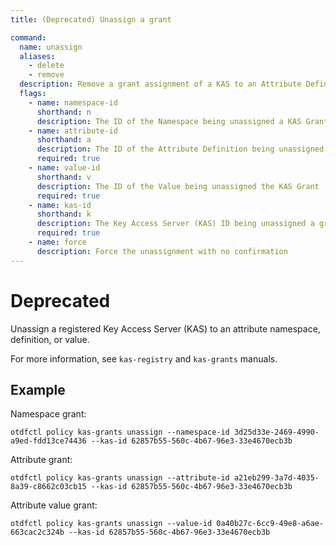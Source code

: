 ```yaml
---
title: (Deprecated) Unassign a grant

command:
  name: unassign
  aliases:
    - delete
    - remove
  description: Remove a grant assignment of a KAS to an Attribute Definition or Value
  flags:
    - name: namespace-id
      shorthand: n
      description: The ID of the Namespace being unassigned a KAS Grant
    - name: attribute-id
      shorthand: a
      description: The ID of the Attribute Definition being unassigned the KAS grant
      required: true
    - name: value-id
      shorthand: v
      description: The ID of the Value being unassigned the KAS Grant
      required: true
    - name: kas-id
      shorthand: k
      description: The Key Access Server (KAS) ID being unassigned a grant
      required: true
    - name: force
      description: Force the unassignment with no confirmation
---
```


# Deprecated

Unassign a registered Key Access Server (KAS) to an attribute namespace, definition, or value.

For more information, see `kas-registry` and `kas-grants` manuals.

## Example

Namespace grant:
```shell
otdfctl policy kas-grants unassign --namespace-id 3d25d33e-2469-4990-a9ed-fdd13ce74436 --kas-id 62857b55-560c-4b67-96e3-33e4670ecb3b
```

Attribute grant:
```shell
otdfctl policy kas-grants unassign --attribute-id a21eb299-3a7d-4035-8a39-c8662c03cb15 --kas-id 62857b55-560c-4b67-96e3-33e4670ecb3b
```

Attribute value grant:
```shell
otdfctl policy kas-grants unassign --value-id 0a40b27c-6cc9-49e8-a6ae-663cac2c324b --kas-id 62857b55-560c-4b67-96e3-33e4670ecb3b
```
